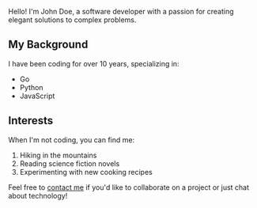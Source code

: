 Hello! I'm John Doe, a software developer with a passion for creating elegant solutions to complex problems.

## My Background

I have been coding for over 10 years, specializing in:

- Go
- Python
- JavaScript

## Interests

When I'm not coding, you can find me:

1. Hiking in the mountains
2. Reading science fiction novels
3. Experimenting with new cooking recipes

Feel free to [contact me](mailto:john@example.com) if you'd like to collaborate on a project or just chat about technology!